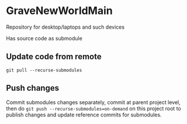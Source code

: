 # GraveNewWorldMain
Repository for desktop/laptops and such devices

Has source code as submodule

## Update code from remote
`git pull --recurse-submodules`

## Push changes
Commit submodules changes separately, commit at parent project level, then do `git push --recurse-submodules=on-demand` on this project root to publish changes and update reference commits for submodules.
